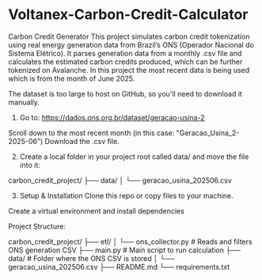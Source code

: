 # Voltanex-Carbon-Credit-Calculator
Carbon Credit Generator
This project simulates carbon credit tokenization using real energy generation data from Brazil’s ONS (Operador Nacional do Sistema Elétrico). It parses generation data from a monthly .csv file and calculates the estimated carbon credits produced, which can be further tokenized on Avalanche. In this project the most recent data is being used which is from the month of June 2025.

The dataset is too large to host on GitHub, so you'll need to download it manually.

1. Go to:
https://dados.ons.org.br/dataset/geracao-usina-2

Scroll down to the most recent month (in this case: "Geracao_Usina_2-2025-06")
Download the .csv file.

2. Create a local folder in your project root called data/ and move the file into it:

carbon_credit_project/
├── data/
│   └── geracao_usina_202506.csv

3. Setup & Installation
Clone this repo or copy files to your machine.

Create a virtual environment and install dependencies

Project Structure:

carbon_credit_project/
├── etl/
│   └── ons_collector.py   # Reads and filters ONS generation CSV
├── main.py                # Main script to run calculation
├── data/                  # Folder where the ONS CSV is stored
│   └── geracao_usina_202506.csv
├── README.md
└── requirements.txt
